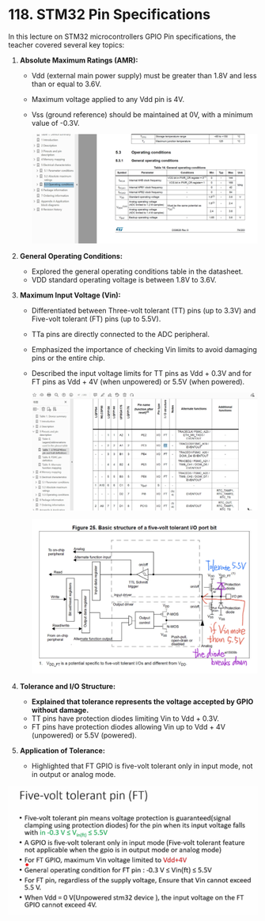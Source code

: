 # 118. STM32 Pin Specifications




In this lecture on STM32 microcontrollers GPIO Pin specifications, the teacher covered several key topics:

1. **Absolute Maximum Ratings (AMR):**

   - Vdd (external main power supply) must be greater than 1.8V and less than or equal to 3.6V.

   - Maximum voltage applied to any Vdd pin is 4V.

   - Vss (ground reference) should be maintained at 0V, with a minimum value of -0.3V.

     ![01](https://github.com/knightsummon/Mastering-Microcontroller-and-Embedded-Driver-Development/blob/main/30.%20MCU%20IO%20Pin%20Specifications/118.%20STM32%20Pin%20Specifications.assets/01.jpg)

2. **General Operating Conditions:**

   - Explored the general operating conditions table in the datasheet.
   - VDD standard operating voltage is between 1.8V to 3.6V.

3. **Maximum Input Voltage (Vin):**

   - Differentiated between Three-volt tolerant (TT) pins (up to 3.3V) and Five-volt tolerant (FT) pins (up to 5.5V).

   - TTa pins are directly connected to the ADC peripheral.

   - Emphasized the importance of checking Vin limits to avoid damaging pins or the entire chip.

   - Described the input voltage limits for TT pins as Vdd + 0.3V and for FT pins as Vdd + 4V (when unpowered) or 5.5V (when powered).

     ![02](https://github.com/knightsummon/Mastering-Microcontroller-and-Embedded-Driver-Development/blob/main/30.%20MCU%20IO%20Pin%20Specifications/118.%20STM32%20Pin%20Specifications.assets/02.jpg)

     ![03](https://github.com/knightsummon/Mastering-Microcontroller-and-Embedded-Driver-Development/blob/main/30.%20MCU%20IO%20Pin%20Specifications/118.%20STM32%20Pin%20Specifications.assets/03.jpg)

4. **Tolerance and I/O Structure:**

   - **Explained that tolerance represents the voltage accepted by GPIO without damage.**
   - TT pins have protection diodes limiting Vin to Vdd + 0.3V.
   - FT pins have protection diodes allowing Vin up to Vdd + 4V (unpowered) or 5.5V (powered).

5. **Application of Tolerance:**

   - Highlighted that FT GPIO is five-volt tolerant only in input mode, not in output or analog mode.

![04](https://github.com/knightsummon/Mastering-Microcontroller-and-Embedded-Driver-Development/blob/main/30.%20MCU%20IO%20Pin%20Specifications/118.%20STM32%20Pin%20Specifications.assets/04.jpg)
